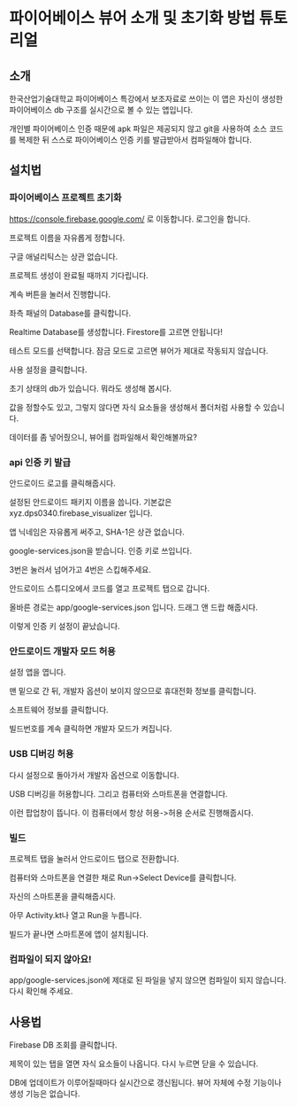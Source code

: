 # 파이어베이스 뷰어 소개 및 초기화 방법 튜토리얼

## 소개

한국산업기술대학교 파이어베이스 특강에서 보조자료로 쓰이는 이 앱은 자신이 생성한 파이어베이스 db 구조를 실시간으로 볼 수 있는 앱입니다.

개인별 파이어베이스 인증 때문에 apk 파일은 제공되지 않고 git을 사용하여 소스 코드를 복제한 뒤 스스로 파이어베이스 인증 키를 발급받아서 컴파일해야 합니다.

## 설치법

### 파이어베이스 프로젝트 초기화

https://console.firebase.google.com/ 로 이동합니다. 로그인을 합니다.

프로젝트 이름을 자유롭게 정합니다.

구글 애널리틱스는 상관 없습니다.

프로젝트 생성이 완료될 때까지 기다립니다.

계속 버튼을 눌러서 진행합니다.

좌측 패널의 Database를 클릭합니다.

Realtime Database를 생성합니다. Firestore를 고르면 안됩니다!

테스트 모드를 선택합니다. 잠금 모드로 고르면 뷰어가 제대로 작동되지 않습니다.

사용 설정을 클릭합니다.

초기 상태의 db가 있습니다. 뭐라도 생성해 봅시다.

값을 정할수도 있고, 그렇지 않다면 자식 요소들을 생성해서 폴더처럼 사용할 수 있습니다.

데이터를 좀 넣어줬으니, 뷰어를 컴파일해서 확인해볼까요?

### api 인증 키 발급

안드로이드 로고를 클릭해줍시다.

설정된 안드로이드 패키지 이름을 씁니다. 기본값은 xyz.dps0340.firebase_visualizer 입니다.

앱 닉네임은 자유롭게 써주고, SHA-1은 상관 없습니다.

google-services.json을 받습니다. 인증 키로 쓰입니다.

3번은 눌러서 넘어가고 4번은 스킵해주세요.

안드로이드 스튜디오에서 코드를 열고 프로젝트 탭으로 갑니다.

올바른 경로는 app/google-services.json 입니다. 드래그 앤 드랍 해줍시다.

이렇게 인증 키 설정이 끝났습니다.

### 안드로이드 개발자 모드 허용

설정 앱을 엽니다.

맨 밑으로 간 뒤, 개발자 옵션이 보이지 않으므로 휴대전화 정보를 클릭합니다.

소프트웨어 정보를 클릭합니다.

빌드번호를 계속 클릭하면 개발자 모드가 켜집니다.

### USB 디버깅 허용

다시 설정으로 돌아가서 개발자 옵션으로 이동합니다.

USB 디버깅을 허용합니다. 그리고 컴퓨터와 스마트폰을 연결합니다.

이런 팝업창이 뜹니다. 이 컴퓨터에서 항상 허용->허용 순서로 진행해줍시다.

### 빌드

프로젝트 탭을 눌러서 안드로이드 탭으로 전환합니다.

컴퓨터와 스마트폰을 연결한 채로 Run->Select Device를 클릭합니다.

자신의 스마트폰을 클릭해줍시다.

아무 Activity.kt나 열고 Run을 누릅니다.

빌드가 끝나면 스마트폰에 앱이 설치됩니다.

### 컴파일이 되지 않아요!

app/google-services.json에 제대로 된 파일을 넣지 않으면 컴파일이 되지 않습니다. 다시 확인해 주세요.

## 사용법

Firebase DB 조회를 클릭합니다.

제목이 있는 탭을 열면 자식 요소들이 나옵니다. 다시 누르면 닫을 수 있습니다.

DB에 업데이트가 이루어질때마다 실시간으로 갱신됩니다. 뷰어 자체에 수정 기능이나 생성 기능은 없습니다.
